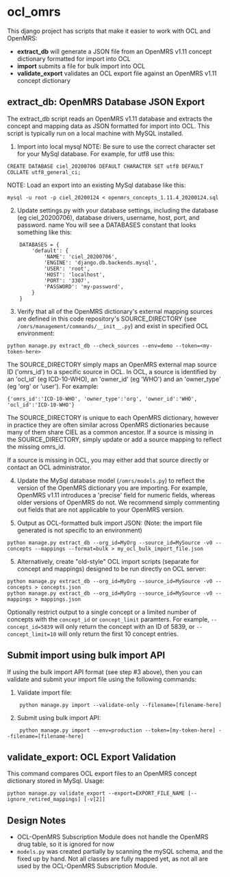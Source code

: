 # ocl_omrs

This django project has scripts that make it easier to work with OCL and OpenMRS:
* **extract_db** will generate a JSON file from an OpenMRS v1.11 concept dictionary formatted for import into OCL
* **import** submits a file for bulk import into OCL
* **validate_export** validates an OCL export file against an OpenMRS v1.11 concept dictionary

## extract_db: OpenMRS Database JSON Export
The extract_db script reads an OpenMRS v1.11 database and extracts the concept and mapping data as JSON formatted for import into OCL. This script is typically run on a local machine with MySQL installed.

1. Import into local mysql
   NOTE: Be sure to use the correct character set for your MySql database. For example, for utf8 use this:
```
CREATE DATABASE ciel_20200706 DEFAULT CHARACTER SET utf8 DEFAULT COLLATE utf8_general_ci;
```
   NOTE: Load an export into an existing MySql database like this:
```
mysql -u root -p ciel_20200124 < openmrs_concepts_1.11.4_20200124.sql
```

2. Update settings.py with your database settings, including the database (eg ciel_20200706),
   database drivers, username, host, port, and password. name You will see a DATABASES constant
   that looks something like this:

```
    DATABASES = {
        'default': {
            'NAME': 'ciel_20200706',
            'ENGINE': 'django.db.backends.mysql',
            'USER': 'root',
            'HOST': 'localhost',
            'PORT': '3307',
            'PASSWORD': 'my-password',
        }
    }
```

3. Verify that all of the OpenMRS dictionary's external mapping sources are defined in this code
   repository's SOURCE_DIRECTORY (see `/omrs/management/commands/__init__.py`) and exist in specified
   OCL environment:

```
python manage.py extract_db --check_sources --env=demo --token=<my-token-here>
```

   The SOURCE_DIRECTORY simply maps an OpenMRS external map source ID ('omrs_id') to a specific source
   in OCL. In OCL, a source is identified by an 'ocl_id' (eg ICD-10-WHO), an 'owner_id' (eg 'WHO') and
   an 'owner_type' (eg 'org' or 'user'). For example:

```
{'omrs_id':'ICD-10-WHO', 'owner_type':'org', 'owner_id':'WHO', 'ocl_id':'ICD-10-WHO'}
```

   The SOURCE_DIRECTORY is unique to each OpenMRS dictionary, however in practice they are often
   similar across OpenMRS dictionaries because many of them share CIEL as a common ancestor.
   If a source is missing in the SOURCE_DIRECTORY, simply update or add a source mapping to reflect
   the missing omrs_id.

   If a source is missing in OCL, you may either add that source directly or contact an OCL
   administrator.

4. Update the MySql database model (`/omrs/models.py`) to reflect the version of the OpenMRS
   dictionary you are importing. For example, OpenMRS v1.11 introduces a 'precise' field for
   numeric fields, whereas older versions of OpenMRS do not. We recommend simply commenting
   out fields that are not applicable to your OpenMRS version.

5. Output as OCL-formatted bulk import JSON:
   (Note: the import file generated is not specific to an environment)

```
python manage.py extract_db --org_id=MyOrg --source_id=MySource -v0 --concepts --mappings --format=bulk > my_ocl_bulk_import_file.json
```

5. Alternatively, create "old-style" OCL import scripts (separate for concept and mappings)
    designed to be run directly on OCL server:
```
python manage.py extract_db --org_id=MyOrg --source_id=MySource -v0 --concepts > concepts.json
python manage.py extract_db --org_id=MyOrg --source_id=MySource -v0 --mappings > mappings.json
```

Optionally restrict output to a single concept or a limited number of concepts with the `concept_id` or `concept_limit` paramters. For example, `--concept_id=5839` will only return the concept with an ID of 5839, or `--concept_limit=10` will only return the first 10 concept entries.

## Submit import using bulk import API
If using the bulk import API format (see step #3 above), then you can validate and submit your import file using the following commands:

1. Validate import file:
```
    python manage.py import --validate-only --filename=[filename-here]
```
2. Submit using bulk import API:
``` 
    python manage.py import --env=production --token=[my-token-here] --filename=[filename-here]
```

## validate_export: OCL Export Validation
This command compares OCL export files to an OpenMRS concept dictionary stored in MySql.
Usage:
```
python manage.py validate_export --export=EXPORT_FILE_NAME [--ignore_retired_mappings] [-v[2]]
```

## Design Notes
* OCL-OpenMRS Subscription Module does not handle the OpenMRS drug table, so it is ignored for now
* `models.py` was created partially by scanning the mySQL schema, and the fixed up by hand. Not all classes are fully mapped yet, as not all are used by the OCL-OpenMRS Subscription Module.
